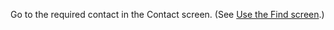 <!-- markdownlint-disable-file MD041 -->
Go to the required contact in the Contact screen. (See [Use the Find screen][1].)

<!-- Referenced links -->
[1]: ../../search-options/learn/find-screen.md
